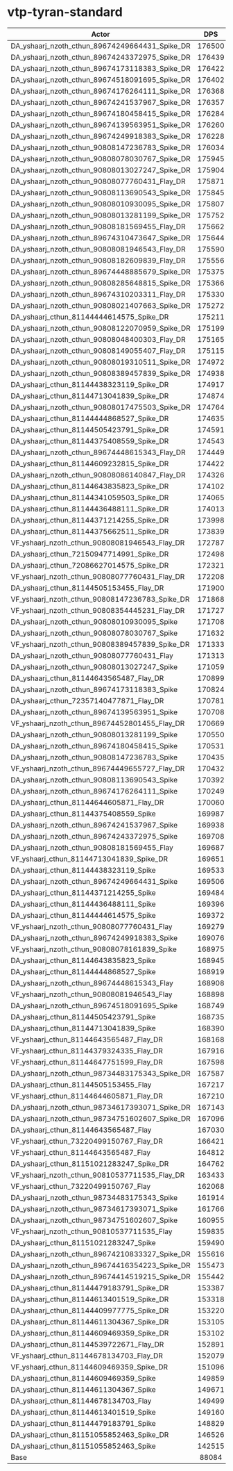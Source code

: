 # vtp-tyran-standard
| Actor | DPS | Increase |
|---|:---:|:---:|
|DA_yshaarj_nzoth_cthun_89674249664431_Spike_DR|176500|100.38%|
|DA_yshaarj_nzoth_cthun_89674243372975_Spike_DR|176439|100.31%|
|DA_yshaarj_nzoth_cthun_89674173118383_Spike_DR|176422|100.29%|
|DA_yshaarj_nzoth_cthun_89674518091695_Spike_DR|176402|100.27%|
|DA_yshaarj_nzoth_cthun_89674176264111_Spike_DR|176368|100.23%|
|DA_yshaarj_nzoth_cthun_89674241537967_Spike_DR|176357|100.21%|
|DA_yshaarj_nzoth_cthun_89674180458415_Spike_DR|176284|100.13%|
|DA_yshaarj_nzoth_cthun_89674139563951_Spike_DR|176260|100.10%|
|DA_yshaarj_nzoth_cthun_89674249918383_Spike_DR|176228|100.07%|
|DA_yshaarj_nzoth_cthun_90808147236783_Spike_DR|176034|99.85%|
|DA_yshaarj_nzoth_cthun_90808078030767_Spike_DR|175945|99.75%|
|DA_yshaarj_nzoth_cthun_90808013027247_Spike_DR|175904|99.70%|
|DA_yshaarj_nzoth_cthun_90808077760431_Flay_DR|175871|99.66%|
|DA_yshaarj_nzoth_cthun_90808113690543_Spike_DR|175845|99.63%|
|DA_yshaarj_nzoth_cthun_90808010930095_Spike_DR|175807|99.59%|
|DA_yshaarj_nzoth_cthun_90808013281199_Spike_DR|175752|99.53%|
|DA_yshaarj_nzoth_cthun_90808181569455_Flay_DR|175662|99.43%|
|DA_yshaarj_nzoth_cthun_89674310473647_Spike_DR|175644|99.41%|
|DA_yshaarj_nzoth_cthun_90808081946543_Flay_DR|175590|99.34%|
|DA_yshaarj_nzoth_cthun_90808182609839_Flay_DR|175556|99.31%|
|DA_yshaarj_nzoth_cthun_89674448885679_Spike_DR|175375|99.10%|
|DA_yshaarj_nzoth_cthun_90808285648815_Spike_DR|175366|99.09%|
|DA_yshaarj_nzoth_cthun_89674310203311_Flay_DR|175330|99.05%|
|DA_yshaarj_nzoth_cthun_90808021407663_Spike_DR|175272|98.98%|
|DA_yshaarj_cthun_81144444614575_Spike_DR|175211|98.91%|
|DA_yshaarj_nzoth_cthun_90808122070959_Spike_DR|175199|98.90%|
|DA_yshaarj_nzoth_cthun_90808048400303_Flay_DR|175165|98.86%|
|DA_yshaarj_nzoth_cthun_90808149055407_Flay_DR|175115|98.80%|
|DA_yshaarj_nzoth_cthun_90808019310511_Spike_DR|174972|98.64%|
|DA_yshaarj_nzoth_cthun_90808389457839_Spike_DR|174938|98.60%|
|DA_yshaarj_cthun_81144438323119_Spike_DR|174917|98.58%|
|DA_yshaarj_cthun_81144713041839_Spike_DR|174874|98.53%|
|DA_yshaarj_nzoth_cthun_90808017475503_Spike_DR|174764|98.41%|
|DA_yshaarj_cthun_81144444868527_Spike_DR|174635|98.26%|
|DA_yshaarj_cthun_81144505423791_Spike_DR|174591|98.21%|
|DA_yshaarj_cthun_81144375408559_Spike_DR|174543|98.16%|
|DA_yshaarj_nzoth_cthun_89674448615343_Flay_DR|174449|98.05%|
|DA_yshaarj_cthun_81144609232815_Spike_DR|174422|98.02%|
|DA_yshaarj_nzoth_cthun_90808086140847_Flay_DR|174326|97.91%|
|DA_yshaarj_cthun_81144643835823_Spike_DR|174102|97.65%|
|DA_yshaarj_cthun_81144341059503_Spike_DR|174065|97.61%|
|DA_yshaarj_cthun_81144436488111_Spike_DR|174013|97.55%|
|DA_yshaarj_cthun_81144371214255_Spike_DR|173998|97.54%|
|DA_yshaarj_cthun_81144375662511_Spike_DR|173839|97.36%|
|VF_yshaarj_nzoth_cthun_90808081946543_Flay_DR|172787|96.16%|
|DA_yshaarj_cthun_72150947714991_Spike_DR|172498|95.83%|
|DA_yshaarj_cthun_72086627014575_Spike_DR|172321|95.63%|
|VF_yshaarj_nzoth_cthun_90808077760431_Flay_DR|172208|95.50%|
|DA_yshaarj_cthun_81144505153455_Flay_DR|171900|95.15%|
|VF_yshaarj_nzoth_cthun_90808147236783_Spike_DR|171868|95.12%|
|VF_yshaarj_nzoth_cthun_90808354445231_Flay_DR|171727|94.96%|
|DA_yshaarj_nzoth_cthun_90808010930095_Spike|171708|94.94%|
|DA_yshaarj_nzoth_cthun_90808078030767_Spike|171632|94.85%|
|VF_yshaarj_nzoth_cthun_90808389457839_Spike_DR|171333|94.51%|
|DA_yshaarj_nzoth_cthun_90808077760431_Flay|171313|94.49%|
|DA_yshaarj_nzoth_cthun_90808013027247_Spike|171059|94.20%|
|DA_yshaarj_cthun_81144643565487_Flay_DR|170899|94.02%|
|DA_yshaarj_nzoth_cthun_89674173118383_Spike|170824|93.93%|
|DA_yshaarj_cthun_72357140477871_Flay_DR|170781|93.88%|
|DA_yshaarj_nzoth_cthun_89674139563951_Spike|170708|93.80%|
|VF_yshaarj_nzoth_cthun_89674452801455_Flay_DR|170669|93.76%|
|DA_yshaarj_nzoth_cthun_90808013281199_Spike|170550|93.62%|
|DA_yshaarj_nzoth_cthun_89674180458415_Spike|170531|93.60%|
|DA_yshaarj_nzoth_cthun_90808147236783_Spike|170435|93.49%|
|VF_yshaarj_nzoth_cthun_89674449655727_Flay_DR|170432|93.49%|
|DA_yshaarj_nzoth_cthun_90808113690543_Spike|170392|93.44%|
|DA_yshaarj_nzoth_cthun_89674176264111_Spike|170249|93.28%|
|DA_yshaarj_cthun_81144644605871_Flay_DR|170060|93.07%|
|DA_yshaarj_cthun_81144375408559_Spike|169987|92.98%|
|DA_yshaarj_nzoth_cthun_89674241537967_Spike|169938|92.93%|
|DA_yshaarj_nzoth_cthun_89674243372975_Spike|169708|92.67%|
|DA_yshaarj_nzoth_cthun_90808181569455_Flay|169687|92.64%|
|VF_yshaarj_cthun_81144713041839_Spike_DR|169651|92.60%|
|DA_yshaarj_cthun_81144438323119_Spike|169533|92.47%|
|DA_yshaarj_nzoth_cthun_89674249664431_Spike|169506|92.44%|
|DA_yshaarj_cthun_81144371214255_Spike|169484|92.41%|
|DA_yshaarj_cthun_81144436488111_Spike|169396|92.31%|
|DA_yshaarj_cthun_81144444614575_Spike|169372|92.28%|
|VF_yshaarj_nzoth_cthun_90808077760431_Flay|169279|92.18%|
|DA_yshaarj_nzoth_cthun_89674249918383_Spike|169076|91.95%|
|VF_yshaarj_nzoth_cthun_90808078161839_Spike|168975|91.83%|
|DA_yshaarj_cthun_81144643835823_Spike|168945|91.80%|
|DA_yshaarj_cthun_81144444868527_Spike|168919|91.77%|
|DA_yshaarj_nzoth_cthun_89674448615343_Flay|168908|91.76%|
|VF_yshaarj_nzoth_cthun_90808081946543_Flay|168898|91.75%|
|DA_yshaarj_nzoth_cthun_89674518091695_Spike|168749|91.58%|
|DA_yshaarj_cthun_81144505423791_Spike|168735|91.56%|
|DA_yshaarj_cthun_81144713041839_Spike|168390|91.17%|
|VF_yshaarj_cthun_81144643565487_Flay_DR|168168|90.92%|
|VF_yshaarj_cthun_81144379324335_Flay_DR|167916|90.63%|
|VF_yshaarj_cthun_81144647751599_Flay_DR|167598|90.27%|
|DA_yshaarj_nzoth_cthun_98734483175343_Spike_DR|167587|90.26%|
|DA_yshaarj_cthun_81144505153455_Flay|167217|89.84%|
|VF_yshaarj_cthun_81144644605871_Flay_DR|167210|89.83%|
|DA_yshaarj_nzoth_cthun_98734617393071_Spike_DR|167143|89.75%|
|DA_yshaarj_nzoth_cthun_98734751602607_Spike_DR|167096|89.70%|
|DA_yshaarj_cthun_81144643565487_Flay|167030|89.63%|
|VF_yshaarj_cthun_73220499150767_Flay_DR|166421|88.93%|
|VF_yshaarj_cthun_81144643565487_Flay|164812|87.11%|
|DA_yshaarj_cthun_81151021283247_Spike_DR|164762|87.05%|
|VF_yshaarj_nzoth_cthun_90810537711535_Flay_DR|163433|85.54%|
|VF_yshaarj_cthun_73220499150767_Flay|162068|83.99%|
|DA_yshaarj_nzoth_cthun_98734483175343_Spike|161914|83.82%|
|DA_yshaarj_nzoth_cthun_98734617393071_Spike|161766|83.65%|
|DA_yshaarj_nzoth_cthun_98734751602607_Spike|160955|82.73%|
|VF_yshaarj_nzoth_cthun_90810537711535_Flay|159835|81.46%|
|DA_yshaarj_cthun_81151021283247_Spike|159490|81.07%|
|DA_yshaarj_nzoth_cthun_89674210833327_Spike_DR|155616|76.67%|
|DA_yshaarj_nzoth_cthun_89674416354223_Spike_DR|155473|76.51%|
|DA_yshaarj_nzoth_cthun_89674414519215_Spike_DR|155442|76.47%|
|DA_yshaarj_cthun_81144479183791_Spike_DR|153387|74.14%|
|DA_yshaarj_cthun_81144613401519_Spike_DR|153318|74.06%|
|DA_yshaarj_cthun_81144409977775_Spike_DR|153220|73.95%|
|DA_yshaarj_cthun_81144611304367_Spike_DR|153105|73.82%|
|DA_yshaarj_cthun_81144609469359_Spike_DR|153102|73.81%|
|DA_yshaarj_cthun_81144539722671_Flay_DR|152891|73.57%|
|VF_yshaarj_cthun_81144678134703_Flay_DR|152079|72.65%|
|VF_yshaarj_cthun_81144609469359_Spike_DR|151096|71.54%|
|DA_yshaarj_cthun_81144609469359_Spike|149859|70.13%|
|DA_yshaarj_cthun_81144611304367_Spike|149671|69.92%|
|DA_yshaarj_cthun_81144678134703_Flay|149499|69.72%|
|DA_yshaarj_cthun_81144613401519_Spike|149160|69.34%|
|DA_yshaarj_cthun_81144479183791_Spike|148829|68.96%|
|DA_yshaarj_cthun_81151055852463_Spike_DR|146526|66.35%|
|DA_yshaarj_cthun_81151055852463_Spike|142515|61.79%|
|Base|88084|0.00%|
